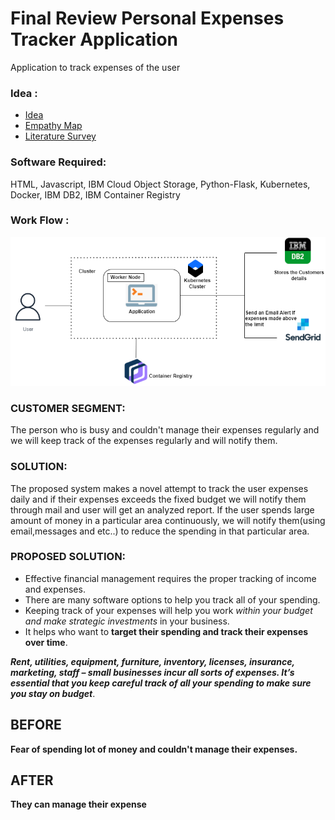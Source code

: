 # Final Review Personal Expenses Tracker Application
Application to track expenses of the user

### Idea :
- [Idea](../Ideation%20phase/Ideation.docx)
- [Empathy Map](../Ideation%20phase/Empathy%20Map.jpg)
- [Literature Survey](../Ideation%20phase/literature%20survey%20PET.docx)

### Software Required:
  HTML,
  Javascript,
  IBM Cloud Object Storage,
  Python-Flask,
  Kubernetes,
  Docker,
  IBM DB2,
  IBM Container Registry

### Work Flow : 
![Work flow](/Work_Flow_chart.png)

### CUSTOMER SEGMENT:
 The person who is busy and couldn't manage their expenses regularly and we will keep track of the expenses regularly and will notify them.
 
### SOLUTION:
  The proposed system makes a novel attempt to track the user expenses daily and if their expenses exceeds the fixed budget we will notify them through mail and user will get an analyzed report. If the user spends large amount of money in a particular area continuously, we will notify them(using email,messages and etc..) to reduce the spending in that particular area.
  
### PROPOSED SOLUTION:
- Effective financial management requires the proper tracking of income and expenses. 
- There are many software options to help you track all of your spending.  
- Keeping track of your expenses will help you work _within your budget and make strategic investments_ in your business. 
- It helps who want to __target their spending and track their expenses over time__. 
    
 ***Rent, utilities, equipment, furniture, inventory, licenses, insurance, marketing, staff – small businesses incur all sorts of expenses. It’s essential that you keep careful track of all your spending to make sure you stay on budget***.

##  BEFORE

**Fear of spending lot of money and couldn't manage their expenses.**

## AFTER

**They can manage their expense**
